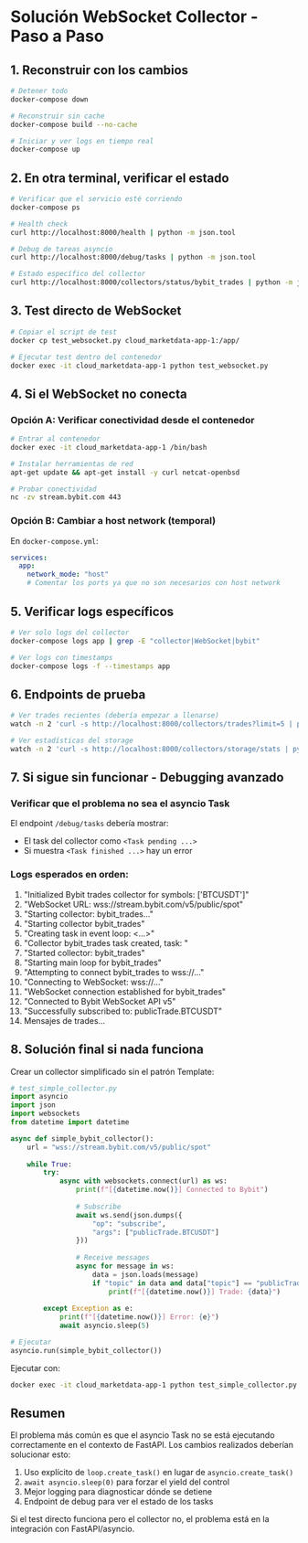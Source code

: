 # Solución WebSocket Collector - Paso a Paso

## 1. Reconstruir con los cambios

```bash
# Detener todo
docker-compose down

# Reconstruir sin cache
docker-compose build --no-cache

# Iniciar y ver logs en tiempo real
docker-compose up
```

## 2. En otra terminal, verificar el estado

```bash
# Verificar que el servicio esté corriendo
docker-compose ps

# Health check
curl http://localhost:8000/health | python -m json.tool

# Debug de tareas asyncio
curl http://localhost:8000/debug/tasks | python -m json.tool

# Estado específico del collector
curl http://localhost:8000/collectors/status/bybit_trades | python -m json.tool
```

## 3. Test directo de WebSocket

```bash
# Copiar el script de test
docker cp test_websocket.py cloud_marketdata-app-1:/app/

# Ejecutar test dentro del contenedor
docker exec -it cloud_marketdata-app-1 python test_websocket.py
```

## 4. Si el WebSocket no conecta

### Opción A: Verificar conectividad desde el contenedor
```bash
# Entrar al contenedor
docker exec -it cloud_marketdata-app-1 /bin/bash

# Instalar herramientas de red
apt-get update && apt-get install -y curl netcat-openbsd

# Probar conectividad
nc -zv stream.bybit.com 443
```

### Opción B: Cambiar a host network (temporal)
En `docker-compose.yml`:
```yaml
services:
  app:
    network_mode: "host"
    # Comentar los ports ya que no son necesarios con host network
```

## 5. Verificar logs específicos

```bash
# Ver solo logs del collector
docker-compose logs app | grep -E "collector|WebSocket|bybit"

# Ver logs con timestamps
docker-compose logs -f --timestamps app
```

## 6. Endpoints de prueba

```bash
# Ver trades recientes (debería empezar a llenarse)
watch -n 2 'curl -s http://localhost:8000/collectors/trades?limit=5 | python -m json.tool'

# Ver estadísticas del storage
watch -n 2 'curl -s http://localhost:8000/collectors/storage/stats | python -m json.tool'
```

## 7. Si sigue sin funcionar - Debugging avanzado

### Verificar que el problema no sea el asyncio Task
El endpoint `/debug/tasks` debería mostrar:
- El task del collector como `<Task pending ...>`
- Si muestra `<Task finished ...>` hay un error

### Logs esperados en orden:
1. "Initialized Bybit trades collector for symbols: ['BTCUSDT']"
2. "WebSocket URL: wss://stream.bybit.com/v5/public/spot"
3. "Starting collector: bybit_trades..."
4. "Starting collector bybit_trades"
5. "Creating task in event loop: <...>"
6. "Collector bybit_trades task created, task: <Task pending...>"
7. "Started collector: bybit_trades"
8. "Starting main loop for bybit_trades"
9. "Attempting to connect bybit_trades to wss://..."
10. "Connecting to WebSocket: wss://..."
11. "WebSocket connection established for bybit_trades"
12. "Connected to Bybit WebSocket API v5"
13. "Successfully subscribed to: publicTrade.BTCUSDT"
14. Mensajes de trades...

## 8. Solución final si nada funciona

Crear un collector simplificado sin el patrón Template:

```python
# test_simple_collector.py
import asyncio
import json
import websockets
from datetime import datetime

async def simple_bybit_collector():
    url = "wss://stream.bybit.com/v5/public/spot"
    
    while True:
        try:
            async with websockets.connect(url) as ws:
                print(f"[{datetime.now()}] Connected to Bybit")
                
                # Subscribe
                await ws.send(json.dumps({
                    "op": "subscribe",
                    "args": ["publicTrade.BTCUSDT"]
                }))
                
                # Receive messages
                async for message in ws:
                    data = json.loads(message)
                    if "topic" in data and data["topic"] == "publicTrade.BTCUSDT":
                        print(f"[{datetime.now()}] Trade: {data}")
                        
        except Exception as e:
            print(f"[{datetime.now()}] Error: {e}")
            await asyncio.sleep(5)

# Ejecutar
asyncio.run(simple_bybit_collector())
```

Ejecutar con:
```bash
docker exec -it cloud_marketdata-app-1 python test_simple_collector.py
```

## Resumen

El problema más común es que el asyncio Task no se está ejecutando correctamente en el contexto de FastAPI. Los cambios realizados deberían solucionar esto:

1. Uso explícito de `loop.create_task()` en lugar de `asyncio.create_task()`
2. `await asyncio.sleep(0)` para forzar el yield del control
3. Mejor logging para diagnosticar dónde se detiene
4. Endpoint de debug para ver el estado de los tasks

Si el test directo funciona pero el collector no, el problema está en la integración con FastAPI/asyncio.

